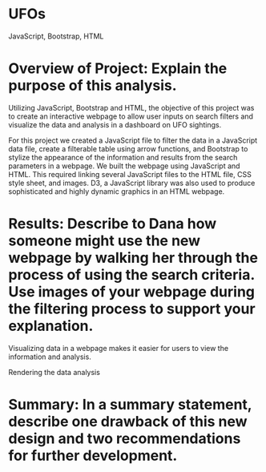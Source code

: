 # UFOs
JavaScript, Bootstrap, HTML

# Overview of Project: Explain the purpose of this analysis.
Utilizing JavaScript, Bootstrap and HTML, the objective of this project was to create an interactive webpage to allow user inputs on search filters and visualize the data and analysis in a dashboard on UFO sightings.

For this project we created a JavaScript file to filter the data in a JavaScript data file, create a filterable table using arrow functions, and Bootstrap to stylize the appearance of the information and results from the search parameters in a webpage. We built the webpage using JavaScript and HTML. This required linking several JavaScript files to the HTML file, CSS style sheet, and images. D3, a JavaScript library was also used to produce sophisticated and highly dynamic graphics in an HTML webpage.


# Results: Describe to Dana how someone might use the new webpage by walking her through the process of using the search criteria. Use images of your webpage during the filtering process to support your explanation.

Visualizing data in a webpage makes it easier for users to view the information and analysis. 

<insert images here>



Rendering the data analysis 
# Summary: In a summary statement, describe one drawback of this new design and two recommendations for further development.
